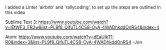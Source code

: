 I added a Linter 'airbnb' and 'rallycoding', to set up the steps are outlined in this video

Sublime Text 3:
https://www.youtube.com/watch?v=lEtWF3_FR2w&list=PL9f8_QifuTL4CS8-OyA-4WADhkddOnRS4&index=4

Atom:
https://www.youtube.com/watch?v=dEaUikT1-R0&index=3&list=PL9f8_QifuTL4CS8-OyA-4WADhkddOnRS4
-Jon